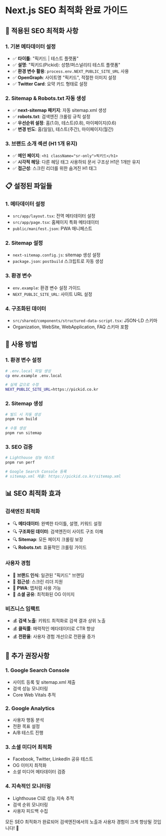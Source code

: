 # Next.js SEO 최적화 완료 가이드

## 🎯 적용된 SEO 최적화 사항

### 1. 기본 메타데이터 설정

- ✅ **타이틀**: "픽키드 | 테스트 플랫폼"
- ✅ **설명**: "픽키드(Pickid): 성향/퍼스널리티 테스트 플랫폼"
- ✅ **환경 변수 활용**: `process.env.NEXT_PUBLIC_SITE_URL` 사용
- ✅ **OpenGraph**: 사이트명 "픽키드", 적절한 이미지 설정
- ✅ **Twitter Card**: 요약 카드 형태로 설정

### 2. Sitemap & Robots.txt 자동 생성

- ✅ **next-sitemap 패키지**: 자동 sitemap.xml 생성
- ✅ **robots.txt**: 검색엔진 크롤링 규칙 설정
- ✅ **우선순위 설정**: 홈(1.0), 테스트(0.8), 마이페이지(0.6)
- ✅ **변경 빈도**: 홈(일일), 테스트(주간), 마이페이지(월간)

### 3. 브랜드 소개 섹션 (H1 1개 유지)

- ✅ **메인 페이지**: `<h1 className="sr-only">픽키드</h1>`
- ✅ **시각적 헤딩**: 다른 헤딩 태그 사용하되 문서 구조상 H1은 1개만 유지
- ✅ **접근성**: 스크린 리더를 위한 숨겨진 H1 태그

## 📋 설정된 파일들

### 1. 메타데이터 설정

- `src/app/layout.tsx`: 전역 메타데이터 설정
- `src/app/page.tsx`: 홈페이지 특화 메타데이터
- `public/manifest.json`: PWA 매니페스트

### 2. Sitemap 설정

- `next-sitemap.config.js`: sitemap 생성 설정
- `package.json`: `postbuild` 스크립트로 자동 생성

### 3. 환경 변수

- `env.example`: 환경 변수 설정 가이드
- `NEXT_PUBLIC_SITE_URL`: 사이트 URL 설정

### 4. 구조화된 데이터

- `src/shared/components/structured-data-script.tsx`: JSON-LD 스키마
- Organization, WebSite, WebApplication, FAQ 스키마 포함

## 🚀 사용 방법

### 1. 환경 변수 설정

```bash
# .env.local 파일 생성
cp env.example .env.local

# 실제 값으로 수정
NEXT_PUBLIC_SITE_URL=https://pickid.co.kr
```

### 2. Sitemap 생성

```bash
# 빌드 시 자동 생성
pnpm run build

# 수동 생성
pnpm run sitemap
```

### 3. SEO 검증

```bash
# Lighthouse 성능 테스트
pnpm run perf

# Google Search Console 등록
# sitemap.xml 제출: https://pickid.co.kr/sitemap.xml
```

## 📊 SEO 최적화 효과

### 검색엔진 최적화

- 🔍 **메타데이터**: 완벽한 타이틀, 설명, 키워드 설정
- 🔍 **구조화된 데이터**: 검색엔진이 사이트 구조 이해
- 🔍 **Sitemap**: 모든 페이지 크롤링 보장
- 🔍 **Robots.txt**: 효율적인 크롤링 가이드

### 사용자 경험

- 👥 **브랜드 인식**: 일관된 "픽키드" 브랜딩
- 👥 **접근성**: 스크린 리더 지원
- 👥 **PWA**: 앱처럼 사용 가능
- 👥 **소셜 공유**: 최적화된 OG 이미지

### 비즈니스 임팩트

- 💰 **검색 노출**: 키워드 최적화로 검색 결과 상위 노출
- 💰 **클릭률**: 매력적인 메타데이터로 CTR 향상
- 💰 **전환율**: 사용자 경험 개선으로 전환율 증가

## 🎯 추가 권장사항

### 1. Google Search Console

- 사이트 등록 및 sitemap.xml 제출
- 검색 성능 모니터링
- Core Web Vitals 추적

### 2. Google Analytics

- 사용자 행동 분석
- 전환 목표 설정
- A/B 테스트 진행

### 3. 소셜 미디어 최적화

- Facebook, Twitter, LinkedIn 공유 테스트
- OG 이미지 최적화
- 소셜 미디어 메타데이터 검증

### 4. 지속적인 모니터링

- Lighthouse CI로 성능 지속 추적
- 검색 순위 모니터링
- 사용자 피드백 수집

모든 SEO 최적화가 완료되어 검색엔진에서의 노출과 사용자 경험이 크게 향상될 것입니다! 🎉
